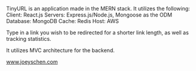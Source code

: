 TinyURL is an application made in the MERN stack. It utilizes the following: 
Client: React.js
Servers: Express.js/Node.js, Mongoose as the ODM
Database: MongoDB
Cache: Redis
Host: AWS

Type in a link you wish to be redirected for a shorter link length, as well as tracking statistics. 

It utilizes MVC architecture for the backend. 

www.joeyschen.com
